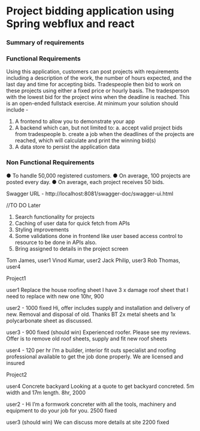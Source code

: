 # Project bidding application using Spring webflux and react

### Summary of requirements

### Functional Requirements
Using this application, customers can post projects with requirements including a description of the work, the number of hours expected, and the last day and time for accepting bids.
Tradespeople then bid to work on these projects using either a fixed price or hourly basis. The tradesperson with the lowest bid for the project wins when the deadline is reached.
This is an open-ended fullstack exercise. At minimum your solution should include -
1. A frontend to allow you to demonstrate your app
2. A backend which can, but not limited to:
   a. accept valid project bids from tradespeople
   b. create a job when the deadlines of the projects are reached, which will calculate and
   print the winning bid(s)
3. A data store to persist the application data

### Non Functional Requirements
● To handle 50,000 registered customers.
● On average, 100 projects are posted every day.
● On average, each project receives 50 bids.



Swagger URL - http://localhost:8081/swagger-doc/swagger-ui.html


//TO DO Later

1. Search functionality for projects
2. Caching of user data for quick fetch from APIs
2. Styling improvements
3. Some validations done in frontend like user based access control to resource to be done in APIs also.
4. Bring assigned to details in the project screen


Tom James, user1
Vinod Kumar, user2
Jack Philip, user3
Rob Thomas, user4


Project1

user1
Replace the house roofing sheet
I have 3 x damage roof sheet that I need to replace with new one
10hr, 900

user2 - 1000 fixed
Hi, offer includes supply and installation and delivery of new. Removal and disposal of old. Thanks BT 2x metal sheets and 1x polycarbonate sheet as discussed.

user3 - 900 fixed (should win)
Experienced roofer. Please see my reviews. Offer is to remove old roof sheets, supply and fit new roof sheets

user4 - 120 per hr
I’m a builder, interior fit outs specialist and roofing professional available to get the job done properly. We are licensed and insured 



Project2

user4
Concrete backyard
Looking at a quote to get backyard concreted. 5m width and 17m length.
8hr, 2000

user2 - 
Hi  I’m a formwork concreter with all the tools, machinery and equipment to do your job for you. 
2500 fixed

user3 (should win)
We can discuss more details at site
2200 fixed







